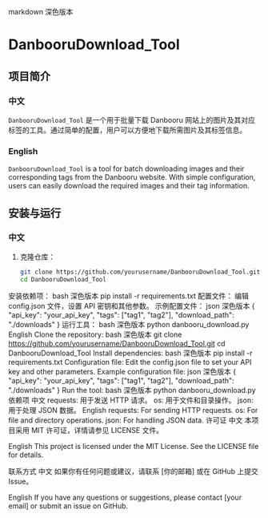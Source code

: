 markdown
深色版本
# DanbooruDownload_Tool

## 项目简介

### 中文
`DanbooruDownload_Tool` 是一个用于批量下载 Danbooru 网站上的图片及其对应标签的工具。通过简单的配置，用户可以方便地下载所需图片及其标签信息。

### English
`DanbooruDownload_Tool` is a tool for batch downloading images and their corresponding tags from the Danbooru website. With simple configuration, users can easily download the required images and their tag information.

## 安装与运行

### 中文
1. 克隆仓库：
   ```bash
   git clone https://github.com/yourusername/DanbooruDownload_Tool.git
   cd DanbooruDownload_Tool
安装依赖项：
bash
深色版本
pip install -r requirements.txt
配置文件：
编辑 config.json 文件，设置 API 密钥和其他参数。
示例配置文件：
json
深色版本
{
  "api_key": "your_api_key",
  "tags": ["tag1", "tag2"],
  "download_path": "./downloads"
}
运行工具：
bash
深色版本
python danbooru_download.py
English
Clone the repository:
bash
深色版本
git clone https://github.com/yourusername/DanbooruDownload_Tool.git
cd DanbooruDownload_Tool
Install dependencies:
bash
深色版本
pip install -r requirements.txt
Configuration file:
Edit the config.json file to set your API key and other parameters.
Example configuration file:
json
深色版本
{
  "api_key": "your_api_key",
  "tags": ["tag1", "tag2"],
  "download_path": "./downloads"
}
Run the tool:
bash
深色版本
python danbooru_download.py
依赖项
中文
requests: 用于发送 HTTP 请求。
os: 用于文件和目录操作。
json: 用于处理 JSON 数据。
English
requests: For sending HTTP requests.
os: For file and directory operations.
json: For handling JSON data.
许可证
中文
本项目采用 MIT 许可证，详情请参见 LICENSE 文件。

English
This project is licensed under the MIT License. See the LICENSE file for details.

联系方式
中文
如果你有任何问题或建议，请联系 [你的邮箱] 或在 GitHub 上提交 Issue。

English
If you have any questions or suggestions, please contact [your email] or submit an issue on GitHub.
